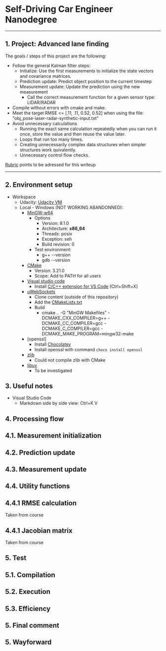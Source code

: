 # Self-Driving Car Engineer Nanodegree

---

## 1. Project: **Advanced lane finding** 

The goals / steps of this project are the following:

* Follow the general Kalman filter steps:
    * Initialize: Use the first measurements to initialize the state vectors and covariance matrices.
    * Prediction update: Predict object position to the current timestep
    * Measurement update: Update the prediction using the new measurement
        *  Call the correct measurement function for a given sensor type: LIDAR/RADAR
* Compile without errors with cmake and make. 
* Meet the target RMSE <= [.11, .11, 0.52, 0.52] when using the file: "obj_pose-laser-radar-synthetic-input.txt"
* Avoid unnecessary calculations
    * Running the exact same calculation repeatedly when you can run it once, store the value and then reuse the value later.
    * Loops that run too many times.
    * Creating unnecessarily complex data structures when simpler structures work quivalently.
    * Unnecessary control flow checks.

[Rubric](https://review.udacity.com/#!/rubrics/1962/view) points to be adressed for this writeup

[//]: # (Image References)

[image1]: ./output_images/display_chessboard_corners.png "Display chessboard"

---

## 2. Environment setup

* Workspace
   * Udacity: [Udacity VM](https://classroom.udacity.com/nanodegrees/nd013/parts/168c60f1-cc92-450a-a91b-e427c326e6a7/modules/95d62426-4da9-49a6-9195-603e0f81d3f1/lessons/3feb3671-6252-4c25-adf0-e963af4d9d4a/concepts/a5facabd-2879-4b98-b7fd-f47b75026069)
   * Local - Windows (NOT WORKING ABANDONNED):
       * [MinGW-w64](https://sourceforge.net/projects/mingw-w64/files/Toolchains%20targetting%20Win32/Personal%20Builds/mingw-builds/installer/mingw-w64-install.exe/download)
           * Options
               * Version: 8.1.0
               * Architecture: **x86_64**
               * Threads: posix
               * Exception: seh
               * Build revision: 0
           * Test environment:
               * g++ --version
               * gdb --version
       * [CMake](https://cmake.org/download/)
           * Version: 3.21.0
           * Scope: Add to PATH for all users
       * [Visual studio code](https://code.visualstudio.com/download)
         *  Install [C/C++ extension for VS Code](https://marketplace.visualstudio.com/items?itemName=ms-vscode.cpptools) (Ctrl+Shift+X)
       * [uWebSockets](https://github.com/uNetworking/uWebSockets)           
           * Clone content (outside of this repository)
           * Add the [CMakeLists.txt](https://github.com/jchdng/uWebSockets/blob/master/CMakeLists.txt)
           * Build
               * cmake .. -G "MinGW Makefiles" -DCMAKE_CXX_COMPILER=g++ -DCMAKE_CC_COMPILER=gcc -DCMAKE_C_COMPILER=gcc -DCMAKE_MAKE_PROGRAM=mingw32-make
        * [openssl]
            * Install [Chocolatey](https://chocolatey.org/)
            * Install openssl with command `choco install openssl`
        * [zlib](https://zlib.net/)
            * Could not compile zlib with CMake 
        * [libuv](https://libuv.org/)
            * To be investigated
        

## 3. Useful notes

* Visual Studio Code
    * Markdown side by side view: Ctrl+K V

## 4. Processing flow

## 4.1. Measurement initialization
## 4.2. Prediction update
## 4.3. Measurement update
## 4.4. Utility functions
## 4.4.1 RMSE calculation 
Taken from course
## 4.4.1 Jacobian matrix
Taken from course

## 5. Test
## 5.1. Compilation

    
## 5.2. Execution
## 5.3. Efficiency



## 5. Final comment

## 5. Wayforward